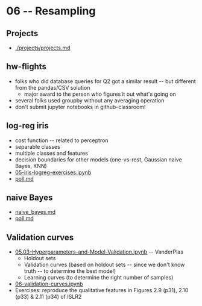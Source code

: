 
# 06 -- Resampling

## Projects

* [./projects/projects.md](./projects/projects.md)

## hw-flights

* folks who did database queries for Q2 got a similar result -- but different from the pandas/CSV solution
  * major award to the person who figures it out what's going on
* several folks used groupby without any averaging operation 
* don't submit jupyter notebooks in github-classroom!

## log-reg iris

* cost function -- related to perceptron
* separable classes
* multiple classes and features
* decision boundaries for other models (one-vs-rest, Gaussian naive Bayes, KNN)
* [05-iris-logreg-exercises.ipynb](https://colab.research.google.com/drive/1r_T4-xAS-ynwwC2T_R9YUdicgkdV5Ihr?usp=sharing)
* [poll.md](poll.md)

## naive Bayes

* [naive_bayes.md](naive_bayes.md)
* [poll.md](poll.md)

## Validation curves

* [05.03-Hyperparameters-and-Model-Validation.ipynb](https://github.com/jakevdp/PythonDataScienceHandbook/blob/master/notebooks/05.03-Hyperparameters-and-Model-Validation.ipynb) -- VanderPlas
  * Holdout sets
  * Validation curves (based on holdout sets -- since we don't know truth -- to determine the best model)
  * Learning curves (to determine the right number of samples)
* [06-validation-curves.ipynb](https://colab.research.google.com/drive/18FU3wLaqqDssxz7768dUil-g1bsLTNSk?usp=sharing)
* Exercises: reproduce the qualitative features in Figures 2.9 (p31), 2.10 (p33) & 2.11 (p34) of ISLR2
